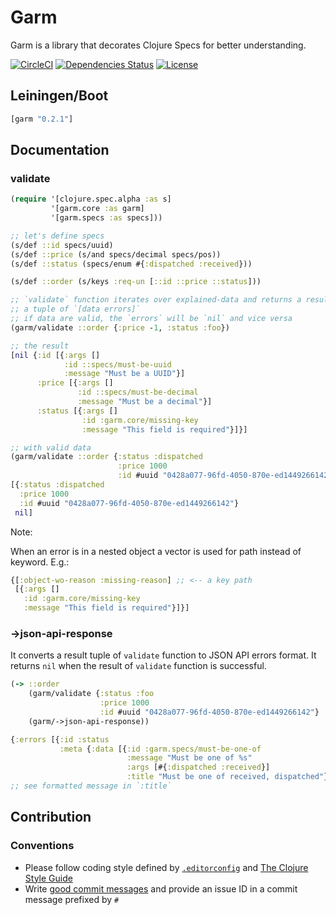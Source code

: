 Garm
====

Garm is a library that decorates Clojure Specs for better understanding.

[![CircleCI](https://circleci.com/gh/druids/garm.svg?style=svg)](https://circleci.com/gh/druids/garm)
[![Dependencies Status](https://jarkeeper.com/druids/garm/status.png)](https://jarkeeper.com/druids/garm)
[![License](https://img.shields.io/badge/MIT-Clause-blue.svg)](https://opensource.org/licenses/MIT)


Leiningen/Boot
--------------

```clojure
[garm "0.2.1"]
```


Documentation
-------------

### validate

```clojure
(require '[clojure.spec.alpha :as s]
         '[garm.core :as garm]
         '[garm.specs :as specs]))

;; let's define specs
(s/def ::id specs/uuid)
(s/def ::price (s/and specs/decimal specs/pos))
(s/def ::status (specs/enum #{:dispatched :received}))

(s/def ::order (s/keys :req-un [::id ::price ::status]))

;; `validate` function iterates over explained-data and returns a result as
;; a tuple of `[data errors]`
;; if data are valid, the `errors` will be `nil` and vice versa
(garm/validate ::order {:price -1, :status :foo})

;; the result
[nil {:id [{:args []
            :id ::specs/must-be-uuid
            :message "Must be a UUID"}]
      :price [{:args []
               :id ::specs/must-be-decimal
               :message "Must be a decimal"}]
      :status [{:args []
                :id :garm.core/missing-key
                :message "This field is required"}]}]

;; with valid data
(garm/validate ::order {:status :dispatched
                        :price 1000
                        :id #uuid "0428a077-96fd-4050-870e-ed1449266142"})
[{:status :dispatched
  :price 1000
  :id #uuid "0428a077-96fd-4050-870e-ed1449266142"}
 nil]
```

Note:

When an error is in a nested object a vector is used for path instead of keyword.
E.g.:
```clojure
{[:object-wo-reason :missing-reason] ;; <-- a key path
 [{:args []
   :id :garm.core/missing-key
   :message "This field is required"}]}]

```

### ->json-api-response

It converts a result tuple of `validate` function to JSON API errors format.
It returns `nil` when the result of `validate` function is successful.

```clojure
(-> ::order
    (garm/validate {:status :foo
                    :price 1000
                    :id #uuid "0428a077-96fd-4050-870e-ed1449266142"}
    (garm/->json-api-response))

{:errors [{:id :status
           :meta {:data [{:id :garm.specs/must-be-one-of
                          :message "Must be one of %s"
                          :args [#{:dispatched :received}]
                          :title "Must be one of received, dispatched"}]}}]}
;; see formatted message in `:title`
```

Contribution
------------

### Conventions

* Please follow coding style defined by [`.editorconfig`](http://editorconfig.org)
 and [The Clojure Style Guide](https://github.com/bbatsov/clojure-style-guide)
* Write [good commit messages](https://chris.beams.io/posts/git-commit/)
 and provide an issue ID in a commit message prefixed by `#`
